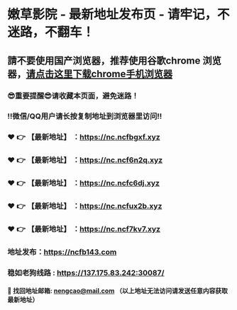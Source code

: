 # 嫩草影院 - 最新地址发布页 - 请牢记，不迷路，不翻车！

## 請不要使用国产浏览器，推荐使用谷歌chrome 浏览器，<a href = "https://www.google.cn/chrome/">请点击这里下载chrome手机浏览器</a>

### :sunglasses:重要提醒:sunglasses:请收藏本页面，避免迷路！
### ‼️微信/QQ用户请长按复制地址到浏览器里访问‼️

### :heart: :point_right: 【最新地址】 ：https://nc.ncfbgxf.xyz
### :heart: :point_right: 【最新地址】 ：https://nc.ncf6n2q.xyz
### :heart: :point_right: 【最新地址】 ：https://nc.ncfc6dj.xyz
### :heart: :point_right: 【最新地址】 ：https://nc.ncfux2b.xyz
### :heart: :point_right: 【最新地址】 ：https://nc.ncf7kv7.xyz

### 地址发布：https://ncfb143.com
### 稳如老狗线路 : https://137.175.83.242:30087/

#### :e-mail: __找回地址邮箱: nengcao@mail.com （以上地址无法访问请发送任意内容获取最新地址）__
